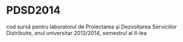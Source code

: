 PDSD2014
========

cod sursă pentru laboratorul de Proiectarea și Dezvoltarea Serviciilor Distribuite, anul universitar 2013/2014, semestrul al II-lea
